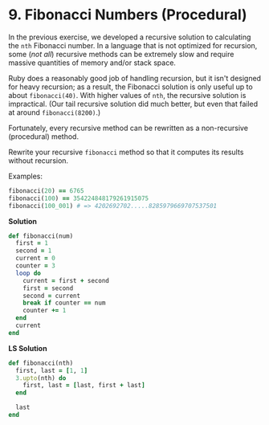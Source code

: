 # 9. Fibonacci Numbers (Procedural)

In the previous exercise, we developed a recursive solution to calculating the `nth` Fibonacci number. In a language that is not optimized for recursion, some (*not all*) recursive methods can be extremely slow and require massive quantities of memory and/or stack space.

Ruby does a reasonably good job of handling recursion, but it isn't designed for heavy recursion; as a result, the Fibonacci solution is only useful up to about `fibonacci(40)`. With higher values of `nth`, the recursive solution is impractical. (Our tail recursive solution did much better, but even that failed at around `fibonacci(8200)`.)

Fortunately, every recursive method can be rewritten as a non-recursive (procedural) method.

Rewrite your recursive `fibonacci` method so that it computes its results without recursion.

Examples:

```ruby
fibonacci(20) == 6765
fibonacci(100) == 354224848179261915075
fibonacci(100_001) # => 4202692702.....8285979669707537501
```

**Solution**

```ruby
def fibonacci(num)
  first = 1
  second = 1
  current = 0
  counter = 3
  loop do
    current = first + second
    first = second
    second = current
    break if counter == num
    counter += 1
  end
  current
end
```

**LS Solution**

```ruby
def fibonacci(nth)
  first, last = [1, 1]
  3.upto(nth) do
    first, last = [last, first + last]
  end

  last
end
```

